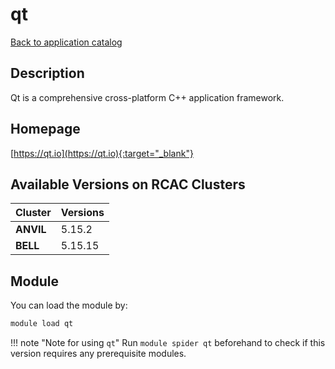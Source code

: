 # qt

[Back to application catalog](../app_catalog.md)

## Description

Qt is a comprehensive cross-platform C++ application framework.

## Homepage

[https://qt.io](https://qt.io){:target="_blank"}

## Available Versions on RCAC Clusters

|Cluster|Versions|
|---|---|
**ANVIL**|5.15.2
**BELL**|5.15.15

## Module

You can load the module by:

```bash
module load qt
```

!!! note "Note for using `qt`"
    Run `module spider qt` beforehand to check if this version requires any prerequisite modules.
